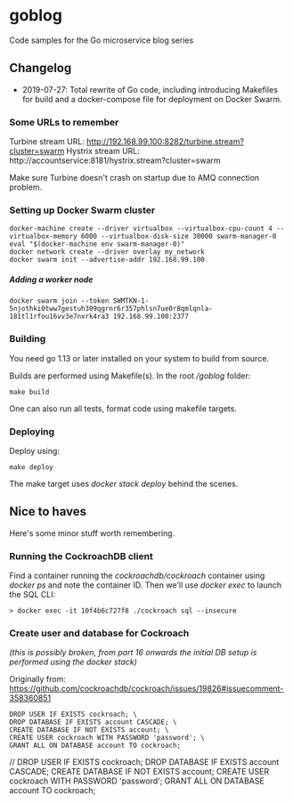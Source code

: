 # goblog
Code samples for the Go microservice blog series

## Changelog
- 2019-07-27: Total rewrite of Go code, including introducing Makefiles for build and a docker-compose file for deployment on Docker Swarm.

### Some URLs to remember
Turbine stream URL: http://192.168.99.100:8282/turbine.stream?cluster=swarm
Hystrix stream URL: http://accountservice:8181/hystrix.stream?cluster=swarm

Make sure Turbine doesn't crash on startup due to AMQ connection problem.

### Setting up Docker Swarm cluster

    docker-machine create --driver virtualbox --virtualbox-cpu-count 4 --virtualbox-memory 6000 --virtualbox-disk-size 30000 swarm-manager-0
    eval "$(docker-machine env swarm-manager-0)"
    docker network create --driver overlay my_network
    docker swarm init --advertise-addr 192.168.99.100

##### Adding a worker node

    docker swarm join --token SWMTKN-1-5njothki0tww7gestuh309qgrnr6r357phlsn7ue0r8qmlqnla-181tl1rfou16vv3e7nxrk4ra3 192.168.99.100:2377

### Building
You need go 1.13 or later installed on your system to build from source.

Builds are performed using Makefile(s). In the root _/goblog_ folder:

    make build

One can also run all tests, format code using makefile targets.

### Deploying

Deploy using:

    make deploy

The make target uses _docker stack deploy_ behind the scenes.

## Nice to haves

Here's some minor stuff worth remembering.

### Running the CockroachDB client
Find a container running the _cockroachdb/cockroach_ container using _docker ps_ and note the container ID. Then we'll use _docker exec_ to launch the SQL CLI:

    > docker exec -it 10f4b6c727f8 ./cockroach sql --insecure

### Create user and database for Cockroach

_(this is possibly broken, from part 16 onwards the initial DB setup is performed using the docker stack)_

Originally from: https://github.com/cockroachdb/cockroach/issues/19826#issuecomment-358360851

    DROP USER IF EXISTS cockroach; \
    DROP DATABASE IF EXISTS account CASCADE; \
    CREATE DATABASE IF NOT EXISTS account; \
    CREATE USER cockroach WITH PASSWORD 'password'; \
    GRANT ALL ON DATABASE account TO cockroach;

// DROP USER IF EXISTS cockroach; DROP DATABASE IF EXISTS account CASCADE; CREATE DATABASE IF NOT EXISTS account; CREATE USER cockroach WITH PASSWORD 'password'; GRANT ALL ON DATABASE account TO cockroach;
